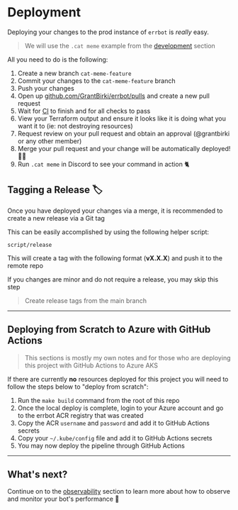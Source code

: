 # Deployment

Deploying your changes to the prod instance of `errbot` is *really* easy.

> We will use the `.cat meme` example from the [development](development.md) section

All you need to do is the following:

1. Create a new branch `cat-meme-feature`
1. Commit your changes to the `cat-meme-feature` branch
1. Push your changes
1. Open up [github.com/GrantBirki/errbot/pulls](https://github.com/GrantBirki/errbot/pulls) and create a new pull request
1. Wait for [CI](https://en.wikipedia.org/wiki/Continuous_integration) to finish and for all checks to pass
1. View your Terraform output and ensure it looks like it is doing what you want it to (ie: not destroying resources)
1. Request review on your pull request and obtain an approval (@grantbirki or any other member)
1. Merge your pull request and your change will be automatically deployed! 🚀✨
1. Run `.cat meme` in Discord to see your command in action 🐈

## Tagging a Release 🏷

Once you have deployed your changes via a merge, it is recommended to create a new release via a Git tag

This can be easily accomplished by using the following helper script:

```text
script/release
```

This will create a tag with the following format (**vX.X.X**) and push it to the remote repo

If you changes are minor and do not require a release, you may skip this step

> Create release tags from the main branch

---

## Deploying from Scratch to Azure with GitHub Actions

> This sections is mostly my own notes and for those who are deploying this project with GitHub Actions to Azure AKS

If there are currently **no** resources deployed for this project you will need to follow the steps below to "deploy from scratch":

1. Run the `make build` command from the root of this repo
1. Once the local deploy is complete, login to your Azure account and go to the errbot ACR registry that was created
1. Copy the ACR `username` and `password` and add it to GitHub Actions secrets
1. Copy your `~/.kube/config` file and add it to GitHub Actions secrets
1. You may now deploy the pipeline through GitHub Actions

---

## What's next?

Continue on to the [observability](observability.md) section to learn more about how to observe and monitor your bot's performance 🔭
